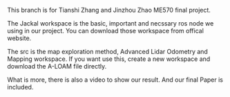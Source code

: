 This branch is for Tianshi Zhang and Jinzhou Zhao ME570 final project. 

The Jackal workspace is the basic, important and necssary ros node we using in our project. You can download those workspace from offical website.

The src is the map exploration method, Advanced Lidar Odometry and Mapping workspace. If you want use this, create a new workspace and download the A-LOAM file directly. 

What is more, there is also a video to show our result. And our final Paper is included.
